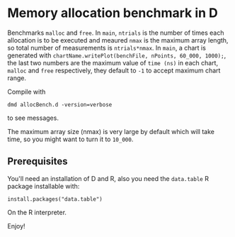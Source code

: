 # Memory allocation benchmark in D

Benchmarks `malloc` and `free`. In `main`, `ntrials` is the number of times each allocation is to be executed and meaured `nmax` is the maximum array length, so total number of measurements is `ntrials*nmax`. In `main`, a chart is generated with `chartName.writePlot(benchFile, nPoints, 60_000, 1000);`, the last two numbers are the maximum value of `time (ns)` in each chart, `malloc` and `free` respectively, they default to `-1` to accept maximum chart range.

Compile with
```
dmd allocBench.d -version=verbose
```
to see messages.

The maximum array size (nmax) is very large by default which will take time, so you might want to turn it to `10_000`.

## Prerequisites

You'll need an installation of D and R, also you need the `data.table` R package installable with:

```
install.packages("data.table")
```
On the R interpreter.

Enjoy!
